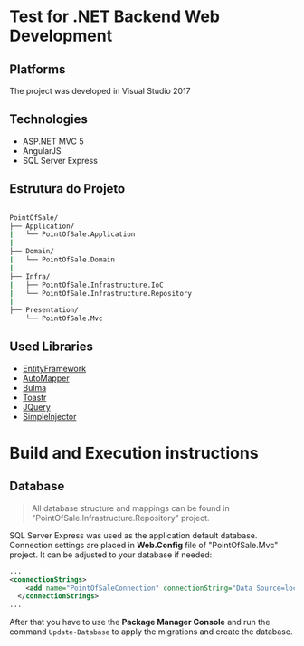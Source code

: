 # Test for .NET Backend Web Development

## Platforms
The project was developed in Visual Studio 2017

## Technologies
- ASP.NET MVC 5
- AngularJS
- SQL Server Express

## Estrutura do Projeto
```bash

PointOfSale/
├── Application/
|   └── PointOfSale.Application
|
├── Domain/
|   └── PointOfSale.Domain
|
├── Infra/
|   ├── PointOfSale.Infrastructure.IoC
|   └── PointOfSale.Infrastructure.Repository
|
├── Presentation/
    └── PointOfSale.Mvc

```

## Used Libraries
- [EntityFramework](https://github.com/aspnet/EntityFramework6)
- [AutoMapper](https://github.com/AutoMapper/AutoMapper)
- [Bulma](http://bulma.io/)
- [Toastr](https://github.com/CodeSeven/toastr)
- [JQuery](https://github.com/jquery/jquery)
- [SimpleInjector](https://github.com/simpleinjector)

# Build and Execution instructions

## Database
> All database structure and mappings can be found in "PointOfSale.Infrastructure.Repository" project.

SQL Server Express was used as the application default database. Connection settings are placed in **Web.Config** file of "PointOfSale.Mvc" project. It can be adjusted to your database if needed:
```xml
...
<connectionStrings>
    <add name="PointOfSaleConnection" connectionString="Data Source=localhost\SQLEXPRESS; Initial Catalog=point_of_sale; Integrated Security=True; MultipleActiveResultSets=True" providerName="System.Data.SqlClient" />
  </connectionStrings>
...  
```

After that you have to use the **Package Manager Console** and run the command `Update-Database` to apply the migrations and create the database.
